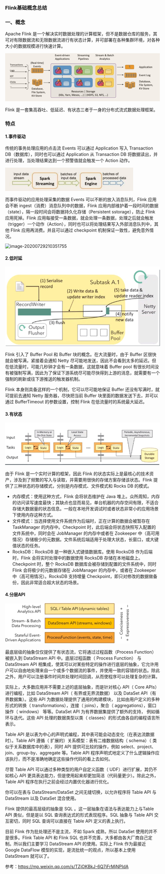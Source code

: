 ### Flink基础概念总结

### 一、概念

Apache Flink 是一个解决实时数据处理的计算框架，但不是数据仓库的服务，其可对有限数据流和无限数据流进行有状态计算，并可部署在各种集群环境，对各种大小的数据规模进行快速计算。

![image-20200729210058970](https://github.com/rainluacgq/java/blob/master/大数据/pic/image-20200729210058970.png)

Flink 是一套集高吞吐、低延迟、有状态三者于一身的分布式流式数据处理框架。

###  特点

####  1.事件驱动

传统的事务处理应用的点击流 Events 可以通过 Application 写入 Transaction DB（数据库），同时也可以通过 Application 从 Transaction DB 将数据读出，并进行处理，当处理结果达到一个预警值就会触发一个 Action 动作。

![image-20200729210328069](https://github.com/rainluacgq/java/blob/master/大数据/pic/image-20200729210328069.png)

而事件驱动的应用处理采集的数据 Events 可以不断的放入消息队列，Flink 应用会不断 ingest（消费）消息队列中的数据，Flink 应用内部维护着一段时间的数据（state），隔一段时间会将数据持久化存储（Persistent sstorage），防止 Flink 应用死掉。Flink 应用每接受一条数据，就会处理一条数据，处理之后就会触发（trigger）一个动作（Action），同时也可以将处理结果写入外部消息队列中，其他 Flink 应用再消费。并且可以通过 checkpoint 机制保证一致性，避免意外情况。

![image-20200729210351755](C:\Users\19349\AppData\Roaming\Typora\typora-user-images\image-20200729210351755.png)

####  2.低时延

![image-20200729211140694](https://github.com/rainluacgq/java/blob/master/大数据/pic/image-20200729211140694.png)

Flink 引入了 Buffer Pool 和 Buffer 块的概念。在大流量时，由于 Buffer 区很快就会被写满，紧接着会通知 Netty 尽可能地发送，因此不会看到太多的延迟。但在低流量时，可能几秒钟才会有一条数据，这就意味着 Buffer pool 有很长时间没有被强制写满，因此为了保证下游系统尽可能尽快得到上游的消息，就需要有一个强制的刷新或往下游推送的触发器机制。

Flink 本身则具备这样的一个机制，它可以尽可能地保证 Buffer 还没有写满时，就可提前去通知 Netty 服务器，尽快把当前 Buffer 块里面的数据发送下去，并可以通过 BufferTimeout 的参数设置，控制 Flink 在低流量时的系统最大延迟。

####  3.有状态

![image-20200729211300807](https://github.com/rainluacgq/java/blob/master/大数据/pic/image-20200729211300807.png)

由于 Flink 是一个实时计算的框架，因此 Flink 的状态实际上是最核心的技术资产，涉及到了频繁的写入与读取，并需要用很快的存储方案存储该状态。Flink 提供了三种状态的存储模式，分别是内存模式、文件模式和 Rocks DB 的模式。

- 内存模式：使用这种方式，Flink 会将状态维护在 Java 堆上。众所周知，内存的访问读写速度最快；其缺点也显而易见，单台机器的内存空间有限，不适合存储大数据量的状态信息。一般在本地开发调试时或者状态非常小的应用场景下使用内存这种方式。
- 文件模式：当选择使用文件系统作为后端时，正在计算的数据会被暂存在 TaskManager 的内存中。Checkpoint 时，此后端会将状态快照写入配置的文件系统中，同时会在 JobManager 的内存中或者在 Zookeeper 中（高可用情况）存储极少的元数据。文件系统后端适用于处理大状态，长窗口，或大键值状态的任务。
- RocksDB：RocksDB 是一种嵌入式键值数据库。使用 RocksDB 作为后端时，Flink 会将实时处理中的数据使用 RocksDB 存储在本地磁盘上。Checkpoint 时，整个 RocksDB 数据库会被存储到配置的文件系统中，同时 Flink 会将极少的元数据存储在 JobManager 的内存中，或者在 Zookeeper 中（高可用情况）。RocksDB 支持增量 Checkpoint，即只对修改的数据做备份，因此非常适合超大状态的场景。

####  4.分层API

![image-20200729211724567](https://github.com/rainluacgq/java/blob/master/大数据/pic/image-20200729211724567.png)



最底层级的抽象仅仅提供了有状态流，它将通过过程函数（Process Function） 被嵌入到 DataStream API 中。底层过程函数（ Process Function） 与 DataStream API 相集成，使其可以对某些特定的操作进行底层的抽象，它允许用户可以自由地处理来自一个或多个数据流的事件，并使用一致的容错的状态。除此之外，用户可以注册事件时间并处理时间回调，从而使程序可以处理复杂的计算。

实际上，大多数应用并不需要上述的底层抽象，而是针对核心 API（ Core APIs） 进行编程，比如 DataStream API（ 有界或无界流数据） 以及 DataSet API（有界数据集）。这些 API 为数据处理提供了通用的构建模块， 比如由用户定义的多种形式的转换（ transformations），连接（ joins），聚合（ aggregations），窗口操作（ windows） 等等。DataSet API 为有界数据集提供了额外的支持， 例如循环与迭代。这些 API 处理的数据类型以类（ classes）的形式由各自的编程语言所表示。

Table API 是以表为中心的声明式编程，其中表可能会动态变化（在表达流数据时）。Table API 遵循（ 扩展的）关系模型：表有二维数据结构（ schema）（ 类似于关系数据库中的表），同时 API 提供可比较的操作，例如 select、project、join、group-by、aggregate 等。Table API 程序声明式地定义了什么逻辑操作应该执行，而不是准确地确定这些操作代码的看上去如何。

尽管 Table API 可以通过多种类型的用户自定义函数（ UDF）进行扩展，其仍不如核心 API 更具表达能力，但是使用起来却更加简洁（代码量更少）。除此之外， Table API 程序在执行之前会经过内置优化器进行优化。

你可以在表与 DataStream/DataSet 之间无缝切换，以允许程序将 Table API 与DataStream 以及 DataSet 混合使用。

Flink 提供的最高层级的抽象是 SQL 。这一层抽象在语法与表达能力上与Table API 类似，但是是以 SQL 查询表达式的形式表现程序。SQL 抽象与 Table API 交互密切，同时 SQL 查询可以直接在 Table API 定义的表上执行。

目前 Flink 作为批处理还不是主流，不如 Spark 成熟，所以 DataSet 使用的并不是很多。Flink Table API 和 Flink SQL 也并不完善，大多都由各大厂商自己定制。所以我们主要学习 DataStream API 的使用。实际上 Flink 作为最接近 Google DataFlow 模型的实现，是流批统一的观点，所以基本上使用 DataStream 就可以了。

参考：https://mp.weixin.qq.com/s/TZjOKBkJ-6Q7iFrMjNPIdA